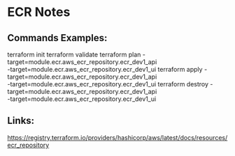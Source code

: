 ECR Notes
=========

Commands Examples:
------------------
terraform init
terraform validate
terraform plan -target=module.ecr.aws_ecr_repository.ecr_dev1_api \
 -target=module.ecr.aws_ecr_repository.ecr_dev1_ui
terraform apply -target=module.ecr.aws_ecr_repository.ecr_dev1_api \
 -target=module.ecr.aws_ecr_repository.ecr_dev1_ui
terraform destroy -target=module.ecr.aws_ecr_repository.ecr_dev1_api \
 -target=module.ecr.aws_ecr_repository.ecr_dev1_ui

Links:
------
https://registry.terraform.io/providers/hashicorp/aws/latest/docs/resources/ecr_repository

